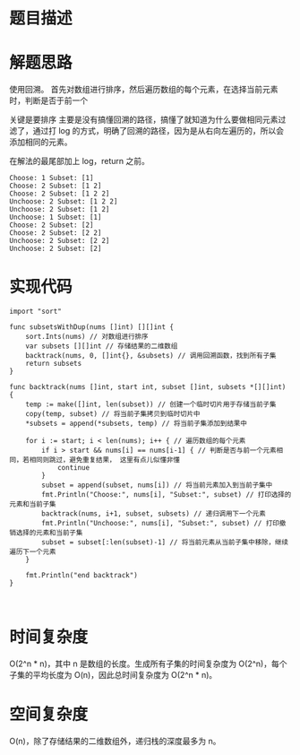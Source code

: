 # 题目描述

# 解题思路
使用回溯。
首先对数组进行排序，然后遍历数组的每个元素，在选择当前元素时，判断是否于前一个

关键是要排序
主要是没有搞懂回溯的路径，搞懂了就知道为什么要做相同元素过滤了，通过打 log 的方式，明确了回溯的路径，因为是从右向左遍历的，所以会添加相同的元素。

在解法的最尾部加上 log，return 之前。

```golang
Choose: 1 Subset: [1]
Choose: 2 Subset: [1 2]
Choose: 2 Subset: [1 2 2]
Unchoose: 2 Subset: [1 2 2]
Unchoose: 2 Subset: [1 2]
Unchoose: 1 Subset: [1]
Choose: 2 Subset: [2]
Choose: 2 Subset: [2 2]
Unchoose: 2 Subset: [2 2]
Unchoose: 2 Subset: [2]
```

# 实现代码
```golang
import "sort"

func subsetsWithDup(nums []int) [][]int {
	sort.Ints(nums) // 对数组进行排序
	var subsets [][]int // 存储结果的二维数组
	backtrack(nums, 0, []int{}, &subsets) // 调用回溯函数，找到所有子集
	return subsets
}

func backtrack(nums []int, start int, subset []int, subsets *[][]int) {
	temp := make([]int, len(subset)) // 创建一个临时切片用于存储当前子集
	copy(temp, subset) // 将当前子集拷贝到临时切片中
	*subsets = append(*subsets, temp) // 将当前子集添加到结果中

	for i := start; i < len(nums); i++ { // 遍历数组的每个元素
		if i > start && nums[i] == nums[i-1] { // 判断是否与前一个元素相同，若相同则跳过，避免重复结果， 这里有点儿似懂非懂
			continue
		}
		subset = append(subset, nums[i]) // 将当前元素加入到当前子集中
		fmt.Println("Choose:", nums[i], "Subset:", subset) // 打印选择的元素和当前子集
		backtrack(nums, i+1, subset, subsets) // 递归调用下一个元素
		fmt.Println("Unchoose:", nums[i], "Subset:", subset) // 打印撤销选择的元素和当前子集
		subset = subset[:len(subset)-1] // 将当前元素从当前子集中移除，继续遍历下一个元素
	}

	fmt.Println("end backtrack")
}



```

# 时间复杂度
O(2^n * n)，其中 n 是数组的长度。生成所有子集的时间复杂度为 O(2^n)，每个子集的平均长度为 O(n)，因此总时间复杂度为 O(2^n * n)。
# 空间复杂度
O(n)，除了存储结果的二维数组外，递归栈的深度最多为 n。

